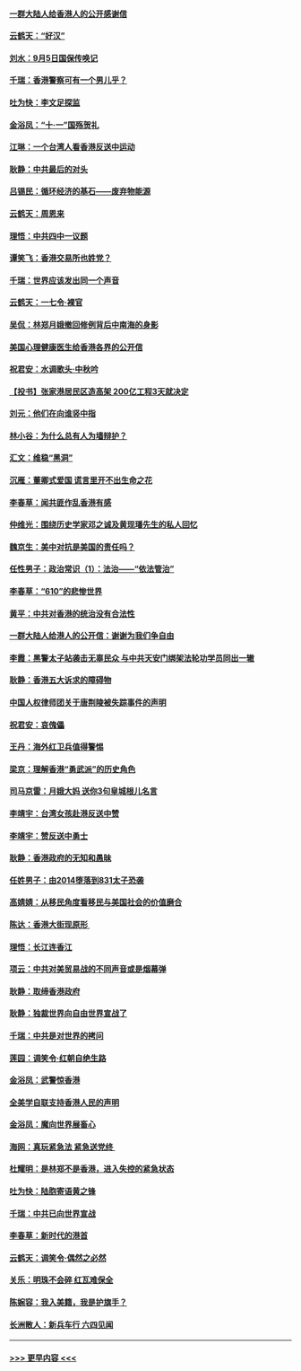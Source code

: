 #### [一群大陆人给香港人的公开感谢信](../pages/nsc993/n11514797.md?t=09121222) 
#### [云鹤天：“好汉”](../pages/nsc993/n11513536.md?t=09121222) 
#### [刘水：9月5日国保传唤记](../pages/nsc993/n11513460.md?t=09121222) 
#### [千瑞：香港警察可有一个男儿乎？](../pages/nsc993/n11513109.md?t=09121222) 
#### [吐为快：李文足探监](../pages/nsc993/n11509622.md?t=09121222) 
#### [金浴凤：“十‧一”国殇贺礼](../pages/nsc993/n11509593.md?t=09121222) 
#### [江琳：一个台湾人看香港反送中运动](../pages/nsc993/n11509211.md?t=09121222) 
#### [耿静：中共最后的对头](../pages/nsc993/n11508308.md?t=09121222) 
#### [吕锡民：循环经济的基石——废弃物能源](../pages/nsc993/n11508212.md?t=09121222) 
#### [云鹤天：周恩来](../pages/nsc993/n11508055.md?t=09121222) 
#### [理悟：中共四中一议题](../pages/nsc993/n11507782.md?t=09121222) 
#### [谭笑飞：香港交易所也姓党？](../pages/nsc993/n11507753.md?t=09121222) 
#### [千瑞：世界应该发出同一个声音](../pages/nsc993/n11507290.md?t=09121222) 
#### [云鹤天：一七令‧裸官](../pages/nsc993/n11507177.md?t=09121222) 
#### [吴侃：林郑月娥撤回修例背后中南海的身影](../pages/nsc993/n11506876.md?t=09121222) 
#### [美国心理健康医生给香港各界的公开信](../pages/nsc993/n11506809.md?t=09121222) 
#### [祝君安：水调歌头‧中秋吟](../pages/nsc993/n11506758.md?t=09121222) 
#### [【投书】张家港居民区造高架 200亿工程3天就决定](../pages/nsc993/n11506682.md?t=09121222) 
#### [刘元：他们在向谁竖中指](../pages/nsc993/n11505384.md?t=09121222) 
#### [林小谷：为什么总有人为墙辩护？](../pages/nsc993/n11505226.md?t=09121222) 
#### [汇文：维稳“黑洞”](../pages/nsc993/n11504347.md?t=09121222) 
#### [沉雁：董卿式爱国 谎言里开不出生命之花](../pages/nsc993/n11503215.md?t=09121222) 
#### [李春草：闻共匪作乱香港有感](../pages/nsc993/n11503072.md?t=09121222) 
#### [仲维光：围绕历史学家邓之诚及黄现璠先生的私人回忆](../pages/nsc993/n11501330.md?t=09121222) 
#### [魏京生：美中对抗是美国的责任吗？](../pages/nsc993/n11500723.md?t=09121222) 
#### [任性男子：政治常识（1）：法治——“依法管治”](../pages/nsc993/n11500791.md?t=09121222) 
#### [李春草：“610”的悲惨世界](../pages/nsc993/n11501141.md?t=09121222) 
#### [黄平：中共对香港的统治没有合法性](../pages/nsc993/n11499473.md?t=09121222) 
#### [一群大陆人给港人的公开信：谢谢为我们争自由](../pages/nsc993/n11500402.md?t=09121222) 
#### [李霞：黑警太子站袭击无辜民众 与中共天安门绑架法轮功学员同出一辙](../pages/nsc993/n11499805.md?t=09121222) 
#### [耿静：香港五大诉求的障碍物](../pages/nsc993/n11497578.md?t=09121222) 
#### [中国人权律师团关于唐荆陵被失踪事件的声明](../pages/nsc993/n11500014.md?t=09121222) 
#### [祝君安：哀傀儡](../pages/nsc993/n11499776.md?t=09121222) 
#### [王丹：海外红卫兵值得警惕](../pages/nsc993/n11498138.md?t=09121222) 
#### [梁京：理解香港“勇武派”的历史角色](../pages/nsc993/n11498006.md?t=09121222) 
#### [司马京雷：月娥大妈  送你3句皇城根儿名言](../pages/nsc993/n11497885.md?t=09121222) 
#### [李靖宇：台湾女孩赴港反送中赞](../pages/nsc993/n11497721.md?t=09121222) 
#### [李靖宇：赞反送中勇士](../pages/nsc993/n11497452.md?t=09121222) 
#### [耿静：香港政府的无知和愚昧](../pages/nsc993/n11494238.md?t=09121222) 
#### [任姓男子：由2014堕落到831太子恐袭](../pages/nsc993/n11496683.md?t=09121222) 
#### [高婧婧：从移民角度看移民与美国社会的价值磨合](../pages/nsc993/n11495757.md?t=09121222) 
#### [陈达：香港大街现原形 ](../pages/nsc993/n11495441.md?t=09121222) 
#### [理悟：长江连香江](../pages/nsc993/n11495377.md?t=09121222) 
#### [项云：中共对美贸易战的不同声音或是烟幕弹](../pages/nsc993/n11494929.md?t=09121222) 
#### [耿静：取缔香港政府](../pages/nsc993/n11494218.md?t=09121222) 
#### [耿静：独裁世界向自由世界宣战了](../pages/nsc993/n11494190.md?t=09121222) 
#### [千瑞：中共是对世界的拷问](../pages/nsc993/n11493021.md?t=09121222) 
#### [莲园：调笑令‧红朝自绝生路](../pages/nsc993/n11493011.md?t=09121222) 
#### [金浴凤：武警惊香港](../pages/nsc993/n11492994.md?t=09121222) 
#### [全美学自联支持香港人民的声明](../pages/nsc993/n11492630.md?t=09121222) 
#### [金浴凤：魔向世界展畜心](../pages/nsc993/n11492599.md?t=09121222) 
#### [海网：真玩紧急法 紧急送党终 ](../pages/nsc993/n11492535.md?t=09121222) 
#### [杜耀明：是林郑不是香港，进入失控的紧急状态](../pages/nsc993/n11491420.md?t=09121222) 
#### [吐为快：陆胞寄语黄之锋](../pages/nsc993/n11491117.md?t=09121222) 
#### [千瑞：中共已向世界宣战](../pages/nsc993/n11490123.md?t=09121222) 
#### [李春草：新时代的港首](../pages/nsc993/n11489864.md?t=09121222) 
#### [云鹤天：调笑令·偶然之必然](../pages/nsc993/n11489701.md?t=09121222) 
#### [关乐：明珠不会碎 红瓦难保全](../pages/nsc993/n11489647.md?t=09121222) 
#### [陈婉容：我入美籍，我是护旗手？](../pages/nsc993/n11487908.md?t=09121222) 
#### [长洲散人：新兵车行 六四见闻](../pages/nsc993/n11487729.md?t=09121222) 

----
#### [ >>> 更早内容 <<< ](../indexes/nsc993-earlier.md)
